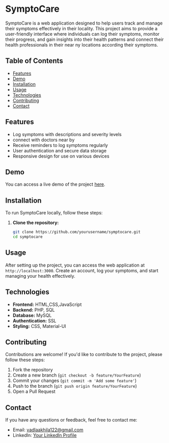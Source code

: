 # SymptoCare

SymptoCare is a web application designed to help users track and manage their symptoms effectively in their locality. This project aims to provide a user-friendly interface where individuals can log their symptoms, monitor their progress, and gain insights into their health patterns and connect their health professionals in their near ny locations according their symptoms.

## Table of Contents

- [Features](#features)
- [Demo](#demo)
- [Installation](#installation)
- [Usage](#usage)
- [Technologies](#technologies)
- [Contributing](#contributing)
- [Contact](#contact)

## Features

- Log symptoms with descriptions and severity levels
- connect with doctors near by
- Receive reminders to log symptoms regularly
- User authentication and secure data storage
- Responsive design for use on various devices

## Demo

You can access a live demo of the project [here](https://your-live-demo-link.com).

## Installation

To run SymptoCare locally, follow these steps:

1. **Clone the repository:**
    ```bash
    git clone https://github.com/yourusername/symptocare.git
    cd symptocare
    ```

## Usage

After setting up the project, you can access the web application at `http://localhost:3000`. Create an account, log your symptoms, and start managing your health effectively.

## Technologies

- **Frontend:** HTML,CSS,JavaScript
- **Backend:** PHP, SQL
- **Database:** MySQL
- **Authentication:** SSL
- **Styling:** CSS, Material-UI

## Contributing

Contributions are welcome! If you'd like to contribute to the project, please follow these steps:

1. Fork the repository
2. Create a new branch (`git checkout -b feature/YourFeature`)
3. Commit your changes (`git commit -m 'Add some feature'`)
4. Push to the branch (`git push origin feature/YourFeature`)
5. Open a Pull Request

## Contact

If you have any questions or feedback, feel free to contact me:

- Email: vadlaakhila122@gmail.com 
- LinkedIn: [Your LinkedIn Profile](https://www.linkedin.com/in/v-akhila-054aaa25b)

